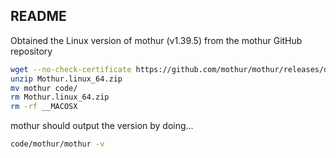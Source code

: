 ## README
Obtained the Linux version of mothur (v1.39.5) from the mothur GitHub repository
```bash
wget --no-check-certificate https://github.com/mothur/mothur/releases/download/v1.39.5/Mothur.linux_64.zip
unzip Mothur.linux_64.zip
mv mothur code/
rm Mothur.linux_64.zip
rm -rf __MACOSX
```
mothur should output the version by doing...
```bash
code/mothur/mothur -v
```

